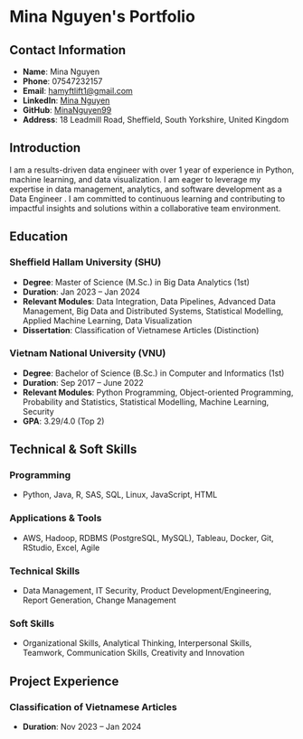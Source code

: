 # Mina Nguyen's Portfolio

## Contact Information
- **Name**: Mina Nguyen
- **Phone**: 07547232157
- **Email**: hamyftlift1@gmail.com
- **LinkedIn**: [Mina Nguyen](https://www.linkedin.com/in/minanguyen8)
- **GitHub**: [MinaNguyen99](https://github.com/MinaNguyen99)
- **Address**: 18 Leadmill Road, Sheffield, South Yorkshire, United Kingdom

## Introduction
I am a results-driven data engineer with over 1 year of experience in Python, machine learning, and data visualization. I am eager to leverage my expertise in data management, analytics, and software development as a Data Engineer . I am committed to continuous learning and contributing to impactful insights and solutions within a collaborative team environment.

## Education
### Sheffield Hallam University (SHU)
- **Degree**: Master of Science (M.Sc.) in Big Data Analytics (1st)
- **Duration**: Jan 2023 – Jan 2024
- **Relevant Modules**: Data Integration, Data Pipelines, Advanced Data Management, Big Data and Distributed Systems, Statistical Modelling, Applied Machine Learning, Data Visualization
- **Dissertation**: Classification of Vietnamese Articles (Distinction)

### Vietnam National University (VNU)
- **Degree**: Bachelor of Science (B.Sc.) in Computer and Informatics (1st)
- **Duration**: Sep 2017 – June 2022
- **Relevant Modules**: Python Programming, Object-oriented Programming, Probability and Statistics, Statistical Modelling, Machine Learning, Security
- **GPA**: 3.29/4.0 (Top 2)

## Technical & Soft Skills
### Programming
- Python, Java, R, SAS, SQL, Linux, JavaScript, HTML

### Applications & Tools
- AWS, Hadoop, RDBMS (PostgreSQL, MySQL), Tableau, Docker, Git, RStudio, Excel, Agile

### Technical Skills
- Data Management, IT Security, Product Development/Engineering, Report Generation, Change Management

### Soft Skills
- Organizational Skills, Analytical Thinking, Interpersonal Skills, Teamwork, Communication Skills, Creativity and Innovation

## Project Experience
### Classification of Vietnamese Articles
- **Duration**: Nov 2023 – Jan 2024
